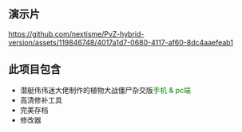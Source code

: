 ## 演示片

https://github.com/nextisme/PvZ-hybrid-version/assets/119846748/4017a1d7-0680-4117-af60-8dc4aaefeab1


## 此项目包含
- 潜艇伟伟迷大佬制作的植物大战僵尸杂交版<font color=#008000 >手机 & pc端</font>
- 高清修补工具
- 完美存档
- 修改器